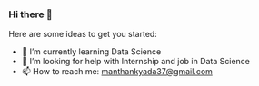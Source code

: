 ### Hi there 👋

<!--
**manthan37/manthan37** is a ✨ _special_ ✨ repository because its `README.md` (this file) appears on your GitHub profile.
-->
Here are some ideas to get you started:

- 🌱 I’m currently learning Data Science
- 🤔 I’m looking for help with Internship and job in Data Science
- 📫 How to reach me: manthankyada37@gmail.com

